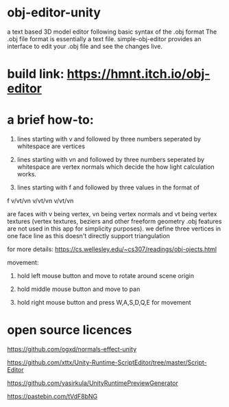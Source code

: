 # obj-editor-unity
a text based 3D model editor following basic syntax of the .obj format
The .obj file format is essentially a text file. 
simple-obj-editor provides an interface to edit your .obj file and see the changes live.

# build link: https://hmnt.itch.io/obj-editor

# a brief how-to:
1. lines starting with v and followed by three numbers seperated by whitespace are vertices

2. lines starting with vn and followed by three numbers seperated by whitespace are vertex normals which decide the how light calculation works.

3. lines starting with f and followed by three values in the format of

f    v/vt/vn     v/vt/vn      v/vt/vn

are faces with v being vertex, vn being vertex normals and vt being vertex textures
(vertex textures, beziers and other freeform geometry .obj features are not used in this app for simplicity purposes).
we define three vertices in one face line as this doesn't directly support triangulation

for more details: https://cs.wellesley.edu/~cs307/readings/obj-ojects.html

movement:

1. hold left mouse button and move to rotate around scene origin

2. hold middle mouse button and move to pan 

3. hold right mouse button and press W,A,S,D,Q,E for movement



# open source licences

https://github.com/ogxd/normals-effect-unity

https://github.com/xttx/Unity-Runtime-ScriptEditor/tree/master/Script-Editor

https://github.com/yasirkula/UnityRuntimePreviewGenerator

https://pastebin.com/tVdF8bNG
